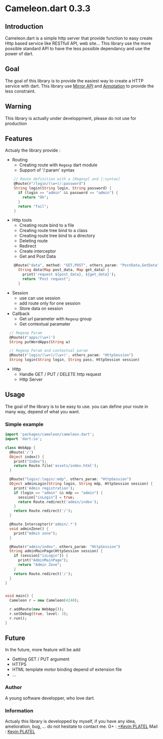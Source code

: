 # Cameleon.dart 0.3.3
## Introduction
Cameleon.dart is a simple http server that provide function to easy create Http based service like RESTfull API, web site...
This library use the more possible standard API to have the less possible dependancy and use the power of dart.

## Goal
The goal of this library is to provide the easiest way to create a HTTP service with dart.
This library use [Mirror API](https://api.dartlang.org/apidocs/channels/stable/#dart-mirrors.Mirror) and [Annotation](https://api.dartlang.org/apidocs/channels/stable/#analyzer/analyzer.Annotation) to provide the less constraint.

## Warning
This library is actually under developpment, please do not use for production

## Features

Actualy the library provide :
  * Routing
    * Creating route with `Regexp` dart module
    * Support of '/:param' syntax
```dart
    // Route definition with a [Regexp] and [:syntax]
    @Route(r"/login/(\w+)/:password")
    String login(String login, String password) {
      if (login == "admin" && password == "admin") {
        return "Ok";
      }
      return "fail";
    }
```
  * Http tools
    * Creating route bind to a file
    * Creating route tree bind to a class
    * Creating route tree bind to a directory
    * Deleting route
    * Redirect
    * Create interceptor
    * Get and Post Data
```dart
    @Route("data", method: "GET,POST", others_param: "PostData,GetData")
      String data(Map post_data, Map get_data) {
        print('request ${post_data}, ${get_data}');
        return "Post request";
      }
```
  * Session
    * use can use session
    * add route only for one session
    * Store data on session
  * Callback
    * Get url parameter with `Regexp` group
    * Get contextual paramater

```dart
  // Regexp Param
  @Route(r'apps/(\w+)')
  String putWordApps(String w)

  // Regexp Param and contextual param
  @Route(r'login/(\w+)/(\w+)', others_param: "HttpSession")
  String login(String login, String pass, HttpSession session) 
```
  * Http
    * Handle GET / PUT / DELETE http request
    * Http Server
    
## Usage
The goal of the library is to be easy to use. you can define your route in many way, depend of what you want.
### Simple example
```dart
import 'packages/cameleon/cameleon.dart';
import 'dart:io';

class WebApp {
  @Route('/')
  Object index() {
    print("Index");
    return Route.file('assets/index.html');
  }

  @Route("login/:login/:mdp", others_param: "HttpSession")
  Object adminLogin(String login, String mdp, HttpSession session) {
    print('Admin registration');
    if (login == "admin" && mdp == "admin") {
      session["isLogin"] = true;
      return Route.redirect('admin/index');
    }
    return Route.redirect('/');
  }

  @Route.Interceptor(r'admin/.*')
  void adminZone() {
    print("Admin zone");
  }

  @Route(r"admin/index", others_param: "HttpSession")
  String adminMainPage(HttpSession session) {
    if (session["isLogin"]) {
      print("AdminMainPage");
      return "Admin Zone";
    }
    return Route.redirect('/');
  }
}


void main() {
  Cameleon r = new Cameleon(4240);

  r.addRoute(new WebApp());
  r.setDebug(true, level: 3);
  r.run();
}
```

## Future
In the future, more feature will be add
  * Getting GET / PUT argument
  * HTTPS
  * HTML template motor binding depend of extension file
  * ...

### Author

A young software developper, who love dart.
  
### Information
Actualy this library is developped by myself, if you have any idea, amelioration, bug, ... do not hesitate to contact me.
G+ : [+Kevin PLATEL](https://plus.google.com/+KévinPlatel)
Mail : [Kevin PLATEL](platel.kevin@gmail.com)
